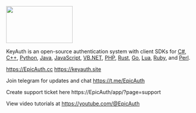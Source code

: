 <img src="https://cdn.EpicAuth.cc/v2/assets/media/logos/logo-1-dark.png?v=1" alt="" width="180" height="100">

KeyAuth is an open-source authentication system with client SDKs for [C#](https://github.com/EpicAuth/EpicAuth-CSHARP-Example), [C++](https://github.com/EpicAuth/EpicAuth-CPP-Example), [Python](https://github.com/EpicAuth/EpicAuth-Python-Example), [Java](https://github.com/EpicAuth/EpicAuth-JAVA-api), [JavaScript](https://github.com/EpicAuth/EpicAuth-JS-Example), [VB.NET](https://github.com/EpicAuth/EpicAuth-VB-Example), [PHP](https://github.com/EpicAuth/EpicAuth-PHP-Example), [Rust](https://github.com/EpicAuth/EpicAuth-Rust-Example), [Go](https://github.com/EpicAuth/EpicAuth-Go-Example), [Lua](https://github.com/EpicAuth/EpicAuth-Lua-Examples), [Ruby](https://github.com/EpicAuth/EpicAuth-Ruby-Example), and [Perl](https://github.com/EpicAuth/EpicAuth-Perl-Example).

https://EpicAuth.cc
https://keyauth.site

Join telegram for updates and chat https://t.me/EpicAuth

Create support ticket here https://EpicAuth/app/?page=support

View video tutorials at https://youtube.com/@EpicAuth


